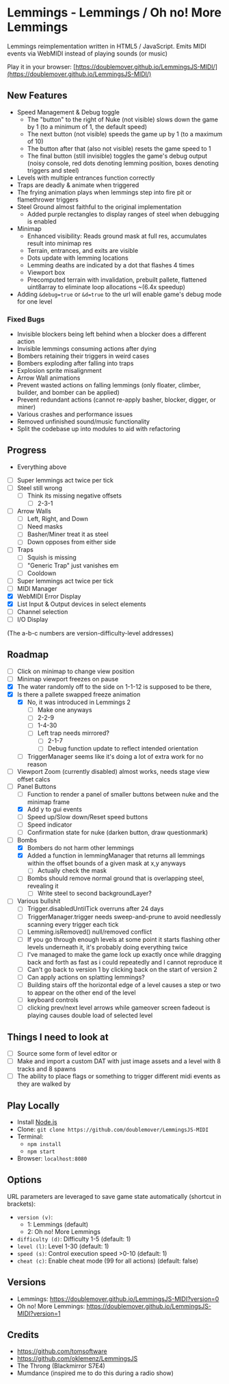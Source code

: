 # Lemmings - Lemmings / Oh no! More Lemmings

Lemmings reimplementation written in HTML5 / JavaScript. Emits MIDI events via WebMIDI instead of playing sounds (or music)

Play it in your browser: [https://doublemover.github.io/LemmingsJS-MIDI/](https://doublemover.github.io/LemmingsJS-MIDI/)

## New Features
  - Speed Management & Debug toggle
    - The "button" to the right of Nuke (not visible) slows down the game by 1 (to a minimum of 1, the default speed)
    - The next button (not visible) speeds the game up by 1 (to a maximum of 10)
    - The button after that (also not visible) resets the game speed to 1
    - The final button (still invisible) toggles the game's debug output (noisy console, red dots denoting lemming position, boxes denoting triggers and steel)
  - Levels with multiple entrances function correctly
  - Traps are deadly & animate when triggered
  - The frying animation plays when lemmings step into fire pit or flamethrower triggers
  - Steel Ground almost faithful to the original implementation
    - Added purple rectangles to display ranges of steel when debugging is enabled
  - Minimap
    - Enhanced visibility: Reads ground mask at full res, accumulates result into minimap res
    - Terrain, entrances, and exits are visible
    - Dots update with lemming locations
    - Lemming deaths are indicated by a dot that flashes 4 times
    - Viewport box
    - Precomputed terrain with invalidation, prebuilt pallete, flattened uint8array to eliminate loop allocations ~(6.4x speedup)
  - Adding `&debug=true` or `&d=true` to the url will enable game's debug mode for one level

### Fixed Bugs
  - Invisible blockers being left behind when a blocker does a different action
  - Invisible lemmings consuming actions after dying
  - Bombers retaining their triggers in weird cases
  - Bombers exploding after falling into traps
  - Explosion sprite misalignment
  - Arrow Wall animations
  - Prevent wasted actions on falling lemmings (only floater, climber, builder, and bomber can be applied)
  - Prevent redundant actions (cannot re-apply basher, blocker, digger, or miner)
  - Various crashes and performance issues
  - Removed unfinished sound/music functionality
  - Split the codebase up into modules to aid with refactoring

## Progress
  - Everything above
  - [ ] Super lemmings act twice per tick
  - [ ] Steel still wrong
    - [ ] Think its missing negative offsets
      - [ ] 2-3-1
  - [ ] Arrow Walls
    - [ ] Left, Right, and Down
    - [ ] Need masks
    - [ ] Basher/Miner treat it as steel
    - [ ] Down opposes from either side
  - [ ] Traps
    - [ ] Squish is missing
    - [ ] "Generic Trap" just vanishes em
    - [ ] Cooldown
  - [ ] Super lemmings act twice per tick
  - [ ] MIDI Manager
  - [X] WebMIDI Error Display
  - [X] List Input & Output devices in select elements
  - [ ] Channel selection
  - [ ] I/O Display

(The a-b-c numbers are version-difficulty-level addresses) 
## Roadmap
- [ ] Click on minimap to change view position
- [ ] Minimap viewport freezes on pause
- [X] The water randomly off to the side on 1-1-12 is supposed to be there,
- [X] Is there a pallete swapped freeze animation
  - [X] No, it was introduced in Lemmings 2
    - [ ] Make one anyways 
    - [ ] 2-2-9
    - [ ] 1-4-30
    - [ ] Left trap needs mirrored?
      - [ ] 2-1-7
      - [ ] Debug function update to reflect intended orientation
  - [ ] TriggerManager seems like it's doing a lot of extra work for no reason
- [ ] Viewport Zoom (currently disabled) almost works, needs stage view offset calcs
- [ ] Panel Buttons
  - [ ] Function to render a panel of smaller buttons between nuke and the minimap frame
  - [X] Add y to gui events 
  - [ ] Speed up/Slow down/Reset speed buttons
  - [ ] Speed indicator
  - [ ] Confirmation state for nuke (darken button, draw questionmark)
- [ ] Bombs
  - [X] Bombers do not harm other lemmings
  - [X] Added a function in lemmingManager that returns all lemmings within the offset bounds of a given mask at x,y anyways
      - [ ] Actually check the mask 
  - [ ] Bombs should remove normal ground that is overlapping steel, revealing it
    - [ ] Write steel to second backgroundLayer?
- [ ] Various bullshit
  - [ ] Trigger.disabledUntilTick overruns after 24 days
  - [ ] TriggerManager.trigger needs sweep-and-prune to avoid needlessly scanning every trigger each tick
  - [ ] Lemming.isRemoved() null/removed conflict
  - [ ] If you go through enough levels at some point it starts flashing other levels underneath it, it's probably doing everything twice
  - [ ] I've managed to make the game lock up exactly once while dragging back and forth as fast as i could repeatedly and I cannot reproduce it
  - [ ] Can't go back to version 1 by clicking back on the start of version 2
  - [ ] Can apply actions on splatting lemmings?
  - [ ] Building stairs off the horizontal edge of a level causes a step or two to appear on the other end of the level
  - [ ] keyboard controls
  - [ ] clicking prev/next level arrows while gameover screen fadeout is playing causes double load of selected level

## Things I need to look at
- [ ] Source some form of level editor
or 
- [ ] Make and import a custom DAT with just image assets and a level with 8 tracks and 8 spawns
- [ ] The ability to place flags or something to trigger different midi events as they are walked by

## Play Locally

- Install [Node.js](https://nodejs.org)
- Clone: `git clone https://github.com/doublemover/LemmingsJS-MIDI`
- Terminal:
  - `npm install`
  - `npm start`
- Browser: `localhost:8080`

## Options

URL parameters are leveraged to save game state automatically (shortcut in brackets):

- `version (v)`:
  - 1: Lemmings (default)
  - 2: Oh no! More Lemmings 
- `difficulty (d)`: Difficulty 1-5 (default: 1)
- `level (l)`: Level 1-30 (default: 1)
- `speed (s)`: Control execution speed >0-10 (default: 1)
- `cheat (c)`: Enable cheat mode (99 for all actions) (default: false)

## Versions

- Lemmings: https://doublemover.github.io/LemmingsJS-MIDI?version=0
- Oh no! More Lemmings: https://doublemover.github.io/LemmingsJS-MIDI?version=1

## Credits

- https://github.com/tomsoftware
- https://github.com/oklemenz/LemmingsJS
- The Throng (Blackmirror S7E4)
- Mumdance (inspired me to do this during a radio show) 
